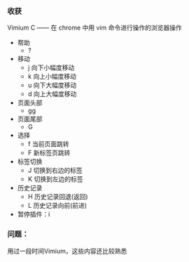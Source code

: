 ### 收获

Vimium C —— 在 chrome 中用 vim 命令进行操作的浏览器操作

- 帮助
    - ?
- 移动
    - j 向下小幅度移动
    - k 向上小幅度移动
    - u 向下大幅度移动
    - d 向上大幅度移动
- 页面头部
    - gg 
- 页面尾部
    - G
- 选择
    - f 当前页面跳转
    - F 新标签页跳转
- 标签切换
    - J 切换到右边的标签
    - K 切换到左边的标签
- 历史记录
    - H 历史记录回退(返回)
    - L 历史记录向前(前进)
- 暂停插件：i
### 问题：

用过一段时间Vimium，这些内容还比较熟悉